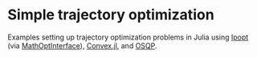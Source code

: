 # Simple trajectory optimization

Examples setting up trajectory optimization problems in Julia using [Ipopt](https://github.com/coin-or/Ipopt) (via [MathOptInterface](https://jump.dev/MathOptInterface.jl/v0.9.1/)), [Convex.jl](https://github.com/jump-dev/Convex.jl), and [OSQP](https://osqp.org/).
